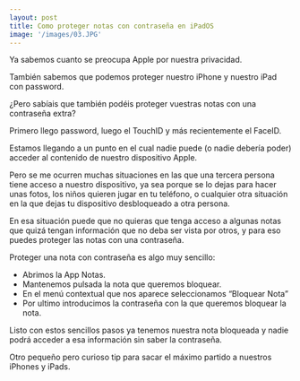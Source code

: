 ```yaml
---
layout: post
title: Como proteger notas con contraseña en iPadOS
image: '/images/03.JPG'
---
```


Ya sabemos cuanto se preocupa Apple por nuestra privacidad.

También sabemos que podemos proteger nuestro iPhone y nuestro iPad con password.

¿Pero sabíais que también podéis proteger vuestras notas con una contraseña extra?

Primero llego password, luego el TouchID y más recientemente el FaceID.

Estamos llegando a un punto en el cual nadie puede (o nadie debería poder) acceder al contenido de nuestro dispositivo Apple.

Pero se me ocurren muchas situaciones en las que una tercera persona tiene acceso a nuestro dispositivo, ya sea porque se lo dejas para hacer unas fotos, los niños quieren jugar en tu teléfono, o cualquier otra situación en la que dejas tu dispositivo desbloqueado a otra persona.

En esa situación puede que no quieras que tenga acceso a algunas notas que quizá tengan información que no deba ser vista por otros, y para eso puedes proteger las notas con una contraseña.

Proteger una nota con contraseña es algo muy sencillo:
* Abrimos la App Notas.
* Mantenemos pulsada la nota que queremos bloquear.
* En el menú contextual que nos aparece seleccionamos “Bloquear Nota”
* Por ultimo introducimos la contraseña con la que queremos bloquear la nota.


Listo con estos sencillos pasos ya tenemos nuestra nota bloqueada y nadie podrá acceder a esa información sin saber la contraseña.


Otro pequeño pero curioso tip para sacar el máximo partido a nuestros iPhones y iPads.
